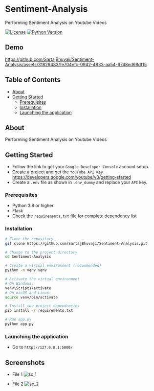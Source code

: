 # Sentiment-Analysis

Performing Sentiment Analysis on Youtube Videos

[![License](https://img.shields.io/badge/license-MIT-blue.svg)](LICENSE)
[![Python Version](https://img.shields.io/badge/python-3.8%20%7C%203.9%20%7C%203.10-blue)](https://www.python.org/downloads/)


## Demo


https://github.com/SartajBhuvaji/Sentiment-Analysis/assets/31826483/fe704efc-0942-4833-aa54-6748ed68df15


## Table of Contents

- [About](#about)
- [Getting Started](#getting-started)
  - [Prerequisites](#prerequisites)
  - [Installation](#installation)
  - [Launching the application](#Launching-the-application)
<!-- - [Usage](#usage)
- [Contributing](#contributing)
- [License](#license)
- [Acknowledgments](#acknowledgments) -->

## About

<!-- Provide a brief introduction to your project. What is it about? What problem does it solve? What makes it unique? -->
Performing Sentiment Analysis on Youtube Videos
## Getting Started

<!-- Explain how to get started with your project. What are the prerequisites, and how should users set up their environment? -->
- Follow the link to get your `Google Developer Console` account setup.
- Create a project and get the `YouTube API Key` https://developers.google.com/youtube/v3/getting-started
- Create a `.env` file as shown in `.env_dummy` and replace your `API` key.

### Prerequisites

<!-- List any software, libraries, or dependencies that users need to have installed before they can use your project. For example: -->

- Python 3.8 or higher
- Flask
- Check the `requirements.txt` file for complete dependency list

### Installation

<!-- Provide step-by-step instructions on how to install your project. You can use code blocks if necessary: -->

```bash
# Clone the repository
git clone https://github.com/SartajBhuvaji/Sentiment-Analysis.git

# Change to the project directory
cd Sentiment-Analysis

# Create a virtual environment (recommended)
python -m venv venv

# Activate the virtual environment
# On Windows:
venv\Scripts\activate
# On macOS and Linux:
source venv/bin/activate

# Install the project dependencies
pip install -r requirements.txt

# Run app.py
python app.py
```

### Launching the application
- Go to `http://127.0.0.1:5000/`

## Screenshots
- File 1
![sc_1](https://github.com/SartajBhuvaji/Sentiment-Analysis/assets/31826483/13c2c0f2-c1e4-4727-b984-ab87d058e281)

- File 2
![sc_2](https://github.com/SartajBhuvaji/Sentiment-Analysis/assets/31826483/279d0a6d-0ce4-43b6-a1b3-9c139401a247)





